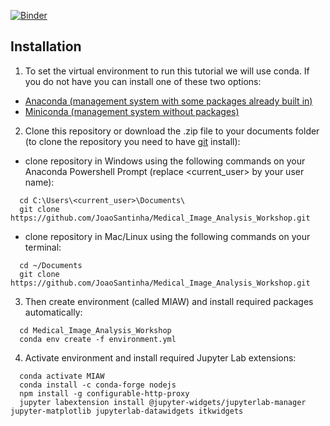 [![Binder](https://mybinder.org/badge_logo.svg)](https://mybinder.org/v2/gh/JoaoSantinha/Medical_Image_Analysis_Workshop/HEAD)

Installation
------------

1. To set the virtual environment to run this tutorial we will use conda. If you do not have you can install one of these two options:
  - [Anaconda (management system with some packages already built in)](https://docs.anaconda.com/anaconda/install/)
  - [Miniconda (management system without packages)](https://docs.conda.io/projects/conda/en/latest/user-guide/install/)

2. Clone this repository or download the .zip file to your documents folder (to clone the repository you need to have [git](https://git-scm.com/book/en/v2/Getting-Started-Installing-Git) install): 
  - clone repository in Windows using the following commands on your Anaconda Powershell Prompt (replace <current_user> by your user name):
  ```
    cd C:\Users\<current_user>\Documents\
    git clone https://github.com/JoaoSantinha/Medical_Image_Analysis_Workshop.git
  ```
  - clone repository in Mac/Linux using the following commands on your terminal:
  ```
    cd ~/Documents
    git clone https://github.com/JoaoSantinha/Medical_Image_Analysis_Workshop.git
  ```

3. Then create environment (called MIAW) and install required packages automatically:
  ```
    cd Medical_Image_Analysis_Workshop
    conda env create -f environment.yml
  ```
  
4. Activate environment and install required Jupyter Lab extensions:
  ```
    conda activate MIAW
    conda install -c conda-forge nodejs
    npm install -g configurable-http-proxy
    jupyter labextension install @jupyter-widgets/jupyterlab-manager jupyter-matplotlib jupyterlab-datawidgets itkwidgets
  ```
